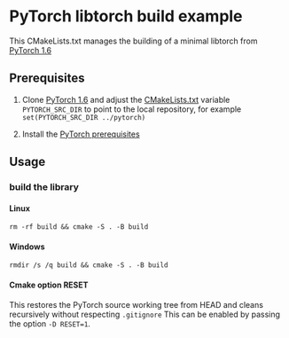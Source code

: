 # PyTorch libtorch build example 

This CMakeLists.txt manages the building of a minimal libtorch from [PyTorch 1.6](https://github.com/pytorch/pytorch/tree/1.6)

## Prerequisites

1. Clone [PyTorch 1.6](https://github.com/pytorch/pytorch/tree/1.6) and adjust the [CMakeLists.txt](CMakeLists.txt) variable `PYTORCH_SRC_DIR` to point to the local repository, for example `set(PYTORCH_SRC_DIR ../pytorch)`

2. Install the [PyTorch prerequisites](https://github.com/pytorch/pytorch/tree/1.6#from-source)

## Usage
### build the library
#### Linux
    rm -rf build && cmake -S . -B build
#### Windows
    rmdir /s /q build && cmake -S . -B build
#### Cmake option RESET
This restores the PyTorch source working tree from HEAD and cleans recursively without respecting `.gitignore` This can be enabled by passing the option `-D RESET=1`.
